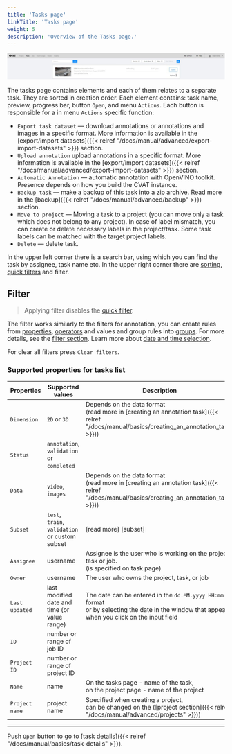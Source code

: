 ```yaml
---
title: 'Tasks page'
linkTitle: 'Tasks page'
weight: 5
description: 'Overview of the Tasks page.'
---
```


![](/images/image006_detrac.jpg)

The tasks page contains elements and each of them relates to a separate task. They are sorted in creation order.
Each element contains: task name, preview, progress bar, button `Open`, and menu `Actions`.
Each button is responsible for a in menu `Actions` specific function:

- `Export task dataset` — download annotations or annotations and images in a specific format.
  More information is available in the [export/import datasets]({{< relref "/docs/manual/advanced/export-import-datasets" >}})
  section.
- `Upload annotation` upload annotations in a specific format.
  More information is available in the [export/import datasets]({{< relref "/docs/manual/advanced/export-import-datasets" >}})
  section.
- `Automatic Annotation` — automatic annotation with OpenVINO toolkit.
  Presence depends on how you build the CVAT instance.
- `Backup task` — make a backup of this task into a zip archive.
  Read more in the [backup]({{< relref "/docs/manual/advanced/backup" >}}) section.
- `Move to project` — Moving a task to a project (you can move only a task which does not belong to any project).
  In case of label mismatch, you can create or delete necessary labels in the project/task.
  Some task labels can be matched with the target project labels.
- `Delete` — delete task.

In the upper left corner there is a search bar, using which you can find the task by assignee, task name etc.
In the upper right corner there are [sorting][sorting], [quick filters][quick-filters] and filter.

## Filter

> Applying filter disables the [quick filter][quick-filters].

The filter works similarly to the filters for annotation,
you can create rules from [properties](#supported-properties-for-tasks-list),
[operators][operators] and values and group rules into [groups][groups].
For more details, see the [filter section][create-filter].
Learn more about [date and time selection][data-and-time].

For clear all filters press `Clear filters`.

### Supported properties for tasks list

| Properties     | Supported values                             | Description                                 |
| -------------- | -------------------------------------------- | ------------------------------------------- |
| `Dimension`    | `2D` or `3D`                                 | Depends on the data format <br>(read more in [creating an annotation task]({{< relref "/docs/manual/basics/creating_an_annotation_task" >}})) |
| `Status`       | `annotation`, `validation` or `completed`    |                                             |
| `Data`         | `video`, `images`                            | Depends on the data format <br>(read more in [creating an annotation task]({{< relref "/docs/manual/basics/creating_an_annotation_task" >}})) |
| `Subset`       | `test`, `train`, `validation` or custom subset | [read more] [subset]                      |
| `Assignee`     | username                                     | Assignee is the user who is working on the project, task or job. <br>(is specified on task page) |
| `Owner`        | username                                     | The user who owns the project, task, or job |
| `Last updated` | last modified date and time (or value range) | The date can be entered in the `dd.MM.yyyy HH:mm` format <br>or by selecting the date in the window that appears <br>when you click on the input field |
| `ID`           | number or range of job ID                    |                                             |
| `Project ID`   | number or range of project ID                |                                             |
| `Name`         | name                                         | On the tasks page - name of the task,<br> on the project page - name of the project |
| `Project name` | project name                                 | Specified when creating a project, <br>can be changed on the ([project section]({{< relref "/docs/manual/advanced/projects" >}})) |

---

Push `Open` button to go to [task details]({{< relref "/docs/manual/basics/task-details" >}}).

[create-filter]: /docs/manual/advanced/filter/#create-a-filter
[operators]: /docs/manual/advanced/filter/#supported-operators-for-properties
[groups]: /docs/manual/advanced/filter/#groups
[data-and-time]: /docs/manual/advanced/filter#date-and-time-selection
[sorting]: /docs/manual/advanced/filter/#sort-by
[quick-filters]: /docs/manual/advanced/filter/#quick-filters
